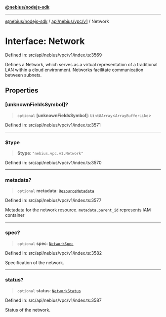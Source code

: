 [**@nebius/nodejs-sdk**](../../../../../README.md)

---

[@nebius/nodejs-sdk](../../../../../README.md) / [api/nebius/vpc/v1](../README.md) / Network

# Interface: Network

Defined in: src/api/nebius/vpc/v1/index.ts:3569

Defines a Network, which serves as a virtual representation of a traditional LAN
within a cloud environment.
Networks facilitate communication between subnets.

## Properties

### \[unknownFieldsSymbol\]?

> `optional` **\[unknownFieldsSymbol\]**: `Uint8Array`\<`ArrayBufferLike`\>

Defined in: src/api/nebius/vpc/v1/index.ts:3571

---

### $type

> **$type**: `"nebius.vpc.v1.Network"`

Defined in: src/api/nebius/vpc/v1/index.ts:3570

---

### metadata?

> `optional` **metadata**: [`ResourceMetadata`](../../../common/v1/interfaces/ResourceMetadata.md)

Defined in: src/api/nebius/vpc/v1/index.ts:3577

Metadata for the network resource.
`metadata.parent_id` represents IAM container

---

### spec?

> `optional` **spec**: [`NetworkSpec`](NetworkSpec.md)

Defined in: src/api/nebius/vpc/v1/index.ts:3582

Specification of the network.

---

### status?

> `optional` **status**: [`NetworkStatus`](NetworkStatus.md)

Defined in: src/api/nebius/vpc/v1/index.ts:3587

Status of the network.
